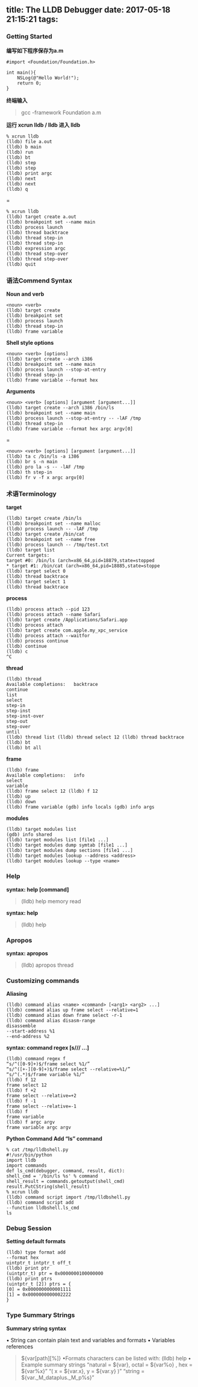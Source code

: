 title: The LLDB Debugger
date: 2017-05-18 21:15:21
tags:
---


###   Getting Started

**编写如下程序保存为a.m**

```
#import <Foundation/Foundation.h>

int main(){
    NSLog(@"Hello World!");
    return 0;
}
```

<!-- more -->

**终端输入**

> gcc -framework Foundation a.m

**运行 xcrun lldb / lldb 进入 lldb**


```
% xcrun lldb
(lldb) file a.out
(lldb) b main
(lldb) run
(lldb) bt
(lldb) step
(lldb) step
(lldb) print argc
(lldb) next
(lldb) next
(lldb) q
```

=

```
% xcrun lldb
(lldb) target create a.out
(lldb) breakpoint set --name main
(lldb) process launch
(lldb) thread backtrace
(lldb) thread step-in
(lldb) thread step-in
(lldb) expression argc
(lldb) thread step-over
(lldb) thread step-over
(lldb) quit
```

### 语法Commend Syntax


**Noun and verb**

```
<noun> <verb>
(lldb) target create
(lldb) breakpoint set
(lldb) process launch
(lldb) thread step-in
(lldb) frame variable
```

**Shell style options**


```
<noun> <verb> [options]
(lldb) target create --arch i386
(lldb) breakpoint set --name main
(lldb) process launch --stop-at-entry
(lldb) thread step-in
(lldb) frame variable --format hex
```

**Arguments**

```
<noun> <verb> [options] [argument [argument...]]
(lldb) target create --arch i386 /bin/ls
(lldb) breakpoint set --name main
(lldb) process launch --stop-at-entry -- -lAF /tmp
(lldb) thread step-in
(lldb) frame variable --format hex argc argv[0]
```

=

```
<noun> <verb> [options] [argument [argument...]]
(lldb) ta c /bin/ls -a i386
(lldb) br s -n main
(lldb) pro la -s -- -lAF /tmp
(lldb) th step-in
(lldb) fr v -f x argc argv[0]
```

###  术语Terminology

**target**

```
(lldb) target create /bin/ls
(lldb) breakpoint set --name malloc
(lldb) process launch -- -lAF /tmp
(lldb) target create /bin/cat
(lldb) breakpoint set --name free
(lldb) process launch -- /tmp/test.txt
(lldb) target list
Current targets:
target #0: /bin/ls (arch=x86_64,pid=18879,state=stopped
* target #1: /bin/cat (arch=x86_64,pid=18885,state=stoppe
(lldb) target select 0
(lldb) thread backtrace
(lldb) target select 1
(lldb) thread backtrace
```

**process**

```
(lldb) process attach --pid 123
(lldb) process attach --name Safari
(lldb) target create /Applications/Safari.app
(lldb) process attach
(lldb) target create com.apple.my_xpc_service
(lldb) process attach --waitfor
(lldb) process continue
(lldb) continue
(lldb) c
^C
```

**thread**


```
(lldb) thread
Available completions:   backtrace
continue
list
select
step-in
step-inst
step-inst-over
step-out
step-over
until
(lldb) thread list (lldb) thread select 12 (lldb) thread backtrace (lldb) bt
(lldb) bt all
```

**frame**


```
(lldb) frame
Available completions:   info
select
variable
(lldb) frame select 12 (lldb) f 12
(lldb) up
(lldb) down
(lldb) frame variable (gdb) info locals (gdb) info args
```

**modules**

```
(lldb) target modules list
(gdb) info shared
(lldb) target modules list [file1 ...]
(lldb) target modules dump symtab [file1 ...]
(lldb) target modules dump sections [file1 ...]
(lldb) target modules lookup --address <address>
(lldb) target modules lookup --type <name>
```

###  Help

**syntax: help [command]**

> (lldb) help memory read

**syntax: help <option-type>**

> (lldb) help <format>

###  Apropos

**syntax: apropos <keyword>**

> (lldb) apropos thread


###  Customizing commands

**Aliasing**


```
(lldb) command alias <name> <command> [<arg1> <arg2> ...]
(lldb) command alias up frame select --relative=1
(lldb) command alias down frame select -r-1
(lldb) command alias disasm-range
disassemble
--start-address %1
--end-address %2
```


**syntax: command regex <name> [s/<regex>/<subst>/ ...]**


```
(lldb) command regex f
“s/^([0-9]+)$/frame select %1/”
“s/^([+-][0-9]+)$/frame select --relative=%1/”
“s/^(.*)$/frame variable %1/”
(lldb) f 12
frame select 12
(lldb) f +2
frame select --relative=+2
(lldb) f -1
frame select --relative=-1
(lldb) f
frame variable
(lldb) f argc argv
frame variable argc argv
```

**Python Command Add “ls” command**

```
% cat /tmp/lldbshell.py
#!/usr/bin/python
import lldb
import commands
def ls_cmd(debugger, command, result, dict):
shell_cmd = '/bin/ls %s' % command
shell_result = commands.getoutput(shell_cmd)
result.PutCString(shell_result)
% xcrun lldb
(lldb) command script import /tmp/lldbshell.py
(lldb) command script add
--function lldbshell.ls_cmd
ls
```

### Debug Session

**Setting default formats**

```
(lldb) type format add
--format hex
uintptr_t intptr_t off_t
(lldb) print ptr
(uintptr_t) ptr = 0x0000000100000000
(lldb) print ptrs
(uintptr_t [2]) ptrs = {
[0] = 0x0000000000001111
[1] = 0x0000000000002222
}
```

### Type Summary Strings
**Summary string syntax**


• String can contain plain text and variables and formats • Variables references
> ${var[path][%<format>]}
•Formats characters can be listed with:
>     (lldb) help <format>
• Example summary strings
> “natural = ${var}, octal = ${var%o} , hex = ${var%x}” “( x = ${var.x}, y = ${var.y} )”
> “string = ${var._M_dataplus._M_p%s}”





